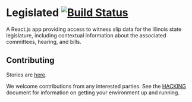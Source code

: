 # Legislated [![Build Status](https://travis-ci.org/legislated/legislated-web.svg?branch=master)](https://travis-ci.org/legislated/legislated-web)

A React.js app providing access to witness slip data for the Illinois state legislature, including contextual information about the associated committees, hearing, and bills.

## Contributing

Stories are [here](https://github.com/orgs/legislated/projects/2).

We welcome contributions from any interested parties. See the [HACKING](HACKING.md) document for information on getting your environment up and running.
